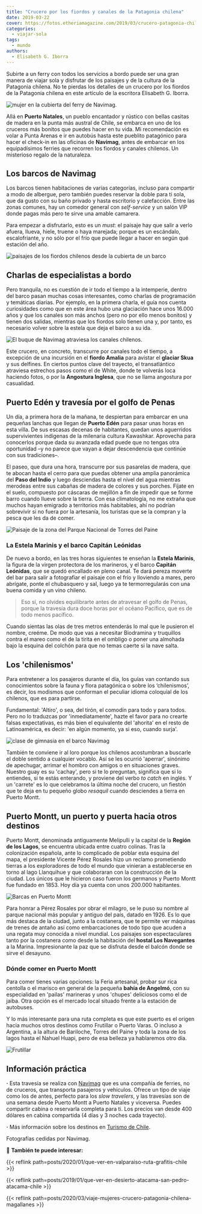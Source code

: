 ```yaml
---
title: "Crucero por los fiordos y canales de la Patagonia chilena"
date: 2019-03-22
cover: https://fotos.etheriamagazine.com/2019/03/crucero-patagonia-chile.jpg
categories: 
  - viajar-sola
tags: 
  - mundo
authors: 
  - Elisabeth G. Iborra
---
```


Subirte a un ferry con todos los servicios a bordo puede ser una gran manera de viajar 
sola y disfrutar de los paisajes y de la cultura de la Patagonia chilena. No te pierdas 
los detalles de un crucero por los fiordos de la Patagonia chilena en este artículo de 
la escritora Elisabeth G. Iborra. 

![mujer en la cubierta del ferry de Navimag.](https://fotos.etheriamagazine.com/2019/02/Navimag-foto-cubierta-e1552986249269.jpg "Vista desde la cubierta del ferry de Navimag.")

Allá en **Puerto Natales**, un pueblo encantador y rústico con bellas casitas de madera 
en la punta más austral de Chile, se embarca en uno de los cruceros más bonitos que 
puedes hacer en tu vida. Mi recomendación es volar a Punta Arenas e ir en autobús hasta 
este pueblito patagónico para hacer el check-in en las oficinas de **Navimag**, antes de 
embarcar en los equipadísimos ferries que recorren los fiordos y canales chilenos. Un 
misterioso regalo de la naturaleza. 

## Los barcos de Navimag

Los barcos tienen habitaciones de varias categorías, incluso para compartir a modo de 
albergue, pero también puedes reservar la doble para ti sola, que da gusto con su baño 
privado y hasta escritorio y calefacción. Entre las zonas comunes, hay un comedor 
general con _self-service_ y un salón VIP donde pagas más pero te sirve una amable 
camarera. 

Para empezar a disfrutarlo, esto es un _must_: el paisaje hay que salir a verlo afuera, 
llueva, hiele, truene o haya marejada; porque es un escándalo, escalofriante, y no sólo 
por el frío que puede llegar a hacer en según qué estación del año. 

![paisajes de los fiordos chilenos desde la cubierta de un barco](https://fotos.etheriamagazine.com/2019/03/Navimag-paisaje-e1552986272842.jpg "Los paisajes desde la cubierta de los ferries de Navimag son sorprendentes.")

## Charlas de especialistas a bordo

Pero tranquila, no es cuestión de ir todo el tiempo a la intemperie, dentro del barco 
pasan muchas cosas interesantes, como charlas de programación y temáticas diarias. Por 
ejemplo, en la primera charla, el guía nos cuenta curiosidades como que en este área 
hubo una glaciación hace unos 16.000 años y que los canales son más anchos (pero no por 
ello menos bonitos) y tienen dos salidas, mientras que los fiordos solo tienen una y, 
por tanto, es necesario volver sobre la estela que deja el barco a su ida. 

![El buque de Navimag atraviesa los canales chilenos.](https://fotos.etheriamagazine.com/2019/03/Navimag-fiordos-e1552986286213.jpg "El buque de Navimag atraviesa los canales chilenos.")

Este crucero, en concreto, transcurre por canales todo el tiempo, a excepción de una 
incursión en el **fiordo Amalia** para avistar el **glaciar Skua** y sus delfines. En 
ciertos puntos clave del trayecto, el transatlántico atraviesa estrechos pasos como el 
de White, donde te volverás loca haciendo fotos, o por la **Angostura Inglesa**, que no 
se llama angostura por casualidad. 

## Puerto Edén y travesía por el golfo de Penas

Un día, a primera hora de la mañana, te despiertan para embarcar en una pequeñas lanchas 
que llegan de **Puerto Edén** para pasar unas horas en esta villa. De sus escasas 
decenas de habitantes, quedan unos aguerridos supervivientes indígenas de la milenaria 
cultura Kawashkar. Aprovecha para conocerlos porque dada su avanzada edad puede que no 
tengas otra oportunidad –y no parece que vayan a dejar descendencia que continúe con sus 
tradiciones–. 

El paseo, que dura una hora, transcurre por sus pasarelas de madera, que te abocan hasta 
el cerro para que puedas obtener una amplia panorámica del **Paso del Indio** y luego 
desciendas hasta el nivel del agua mientras merodeas entre sus cabañas de madera de 
colores y sus porches. Fíjate en el suelo, compuesto por cáscaras de mejillón a fin de 
impedir que se forme barro cuando llueve sobre la tierra. Con esa climatología, no me 
extraña que muchos hayan emigrado a territorios más habitables, ahí no podrían 
sobrevivir si no fuera por la artesanía, los turistas que se la compran y la pesca que 
les da de comer. 

![Paisaje de la zona del Parque Nacional de Torres del Paine](https://fotos.etheriamagazine.com/2019/03/chile-glaciares-e1552986302726.jpg "Paisaje de la zona del Parque Nacional de Torres del Paine.")

### La Estela Marinis y el barco Capitán Leónidas

De nuevo a bordo, en las tres horas siguientes te enseñan la **Estela Marinis**, la 
figura de la virgen protectora de los marineros, y el barco **Capitán Leónidas**, que se 
quedó encallado en pleno canal. Te dará pereza moverte del bar para salir a fotografiar 
el paisaje con el frío y lloviendo a mares, pero abrígate, ponte el chubasquero y sal, 
luego ya te termorregularás con una buena comida y un vino chileno. 

> Eso sí, no olvides equilibrarte antes de atravesar el golfo de Penas, porque la travesía 
> dura doce horas por el océano Pacífico, que es de todo menos pacífico. 

Cuando sientas las olas de tres metros entenderás lo mal que le pusieron el nombre, 
creéme. De modo que vas a necesitar Biodramina y truquillos contra el mareo como el de 
la tirita en el ombligo o poner una almohada bajo la esquina del colchón para que no 
temas caerte si la nave salta. 

## Los 'chilenismos'

Para entretener a los pasajeros durante el día, los guías van contando sus conocimientos 
sobre la fauna y flora patagónica o sobre los ‘chilenismos’, es decir, los modismos que 
conforman el peculiar idioma coloquial de los chilenos, que es para partirse. 

Fundamental: 'Altiro', o sea, del tirón, el comodín para todo y para todos. Pero no lo 
traduzcas por 'inmediatamente', hazte el favor para no crearte falsas expectativas, es 
más bien el equivalente del 'ahorita' en el resto de Latinoamérica, es decir: 'en algún 
momento, ya si eso, cuando surja'. 

![clase de gimnasia en el barco Navimag](https://fotos.etheriamagazine.com/2019/03/navimag-gimnasia-cubierta-e1552986329443.jpg "Durante la travesía se puede aprovechar el tiempo para realizar distintas actividades, como una clase de gimnasia.")

También te conviene ir al loro porque los chilenos acostumbran a buscarle el doble 
sentido a cualquier vocablo. Así se les ocurrió 'aperrar', sinónimo de apechugar, 
arrimar el hombro con amigos o en situaciones graves. Nuestro guay es su 'cachay', pero 
si te lo preguntan, significa que si lo entiendes, si te estás enterando, y proviene del 
verbo _to catch_ en inglés. Y un 'carrete' es lo que celebramos la última noche del 
crucero, un fiestón que te deja en tu pequeño globo _resaquil_ cuando desciendes a 
tierra en Puerto Montt. 

## Puerto Montt, un puerto y puerta hacia otros destinos

Puerto Montt, denominada antiguamente Melipulli y la capital de la **Región de los 
Lagos**, se encuentra ubicada entre cuatro colinas. Tras la colonización española, ante 
lo complicado de poblar esta esquina del mapa, el presidente Vicente Pérez Rosales hizo 
un reclamo prometiendo tierras a los exploradores de todo el mundo que vinieran a 
establecerse en torno al lago Llanquihue y que colaboraran con la construcción de la 
ciudad. Los únicos que le hicieron caso fueron los germanos y Puerto Montt fue fundado 
en 1853. Hoy día ya cuenta con unos 200.000 habitantes. 

![Barcas en Puerto Montt](https://fotos.etheriamagazine.com/2019/03/Crucero-chile-puerto-montt.jpg "Barcas en Puerto Montt. © Yannes Kiefer.")

Para honrar a Pérez Rosales por obrar el milagro, se le puso su nombre al parque 
nacional más popular y antiguo del país, datado en 1926. Es lo que más destaca de la 
ciudad, junto a la costanera, que te permite ver máquinas de trenes de antaño así como 
embarcaciones de todo tipo que acuden a una regata muy conocida a nivel mundial. Los 
paisajes son espectaculares tanto por la costanera como desde la habitación del **hostal 
Los Navegantes** a la Marina. Impresionante la paz que se disfruta desde el balcón donde 
se sirve el desayuno. 

### Dónde comer en Puerto Montt

Para comer tienes varias opciones: la Feria artesanal, probar sur rica centolla o el 
marisco en general de la pequeña **bahía de Angelmó**, con su especialidad en 'pailas' 
marineras y unos 'chupes' deliciosos como el de jaiba. Otra opción es el mercado local 
situado frente a la estación de autobuses. 

Y lo más interesante para una ruta completa es que este puerto es el origen hacia muchos 
otros destinos como Frutillar o Puerto Varas. O incluso a Argentina, a la altura de 
Bariloche, Torres del Paine y toda la zona de los lagos hasta el Nahuel Huapi, pero de 
esa belleza ya hablaremos otro día. 

![Frutillar](https://fotos.etheriamagazine.com/2019/03/crucero-chile-frutillar.jpg "Frutillar. © William Justen de Vasconcellos.")

## Información práctica

**·** Esta travesía se realiza con 
[Navimag](https://www.navimag.com/explora-la-patagonia-en-ferry-navimag) que es una 
compañía de ferries, no de cruceros, que transporta pasajeros y vehículos. Ofrece un 
tipo de viaje como los de antes, perfecto para los _slow travelers_, y las travesías son 
de una semana desde Puerto Montt a Puerto Natales y viceversa. Puedes compartir cabina o 
reservarla completa para ti. Los precios van desde 400 dólares en cabina compartida (4 
días y 3 noches cada trayecto). 

**·** Más información sobre los destinos en [Turismo de Chile](https://chile.travel). 

Fotografías cedidas por Navimag. 

📌 **También te puede interesar:** 

{{< reflink path=posts/2020/01/que-ver-en-valparaiso-ruta-grafitis-chile >}} 

{{< reflink path=posts/2019/01/que-ver-en-desierto-atacama-san-pedro-atacama-chile >}} 

{{< reflink path=posts/2020/03/viaje-mujeres-crucero-patagonia-chilena-magallanes >}}
